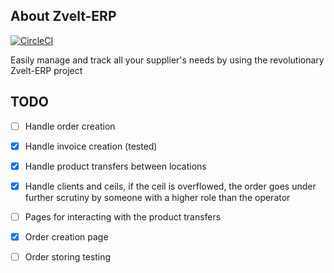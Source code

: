 ## About Zvelt-ERP
[![CircleCI](https://circleci.com/gh/aoporanu/zvelt-erp/tree/master.svg?style=badge)](https://circleci.com/gh/aoporanu/zvelt-erp/tree/master)

Easily manage and track all your supplier's needs by using the revolutionary Zvelt-ERP project

## TODO

- [ ] Handle order creation

- [x] Handle invoice creation (tested)

- [x] Handle product transfers between locations

- [x] Handle clients and ceils, if the ceil is overflowed, the order goes under further scrutiny by someone with a higher role than the operator

- [ ] Pages for interacting with the product transfers

- [x] Order creation page

- [ ] Order storing testing
